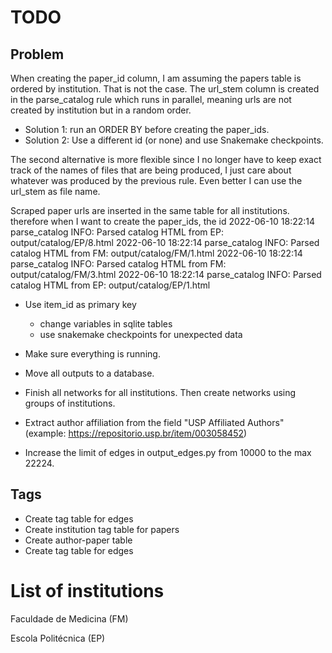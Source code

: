 # TODO

## Problem

When creating the paper_id column, I am assuming the papers table is ordered by institution. That is not the case. The url_stem column is created in the parse_catalog rule which runs in parallel, meaning urls are not created by institution but in a random order. 

- Solution 1: run an ORDER BY before creating the paper_ids.
- Solution 2: Use a different id (or none) and use Snakemake checkpoints. 

The second alternative is more flexible since I no longer have to keep exact track of the names of files that are being produced, I just care about whatever was produced by the previous rule. Even better I can use the url_stem as file name.

Scraped paper urls are inserted in the same table for all institutions. therefore when I want to create the paper_ids, the id
2022-06-10 18:22:14 parse_catalog INFO: Parsed catalog HTML from EP: output/catalog/EP/8.html
2022-06-10 18:22:14 parse_catalog INFO: Parsed catalog HTML from FM: output/catalog/FM/1.html
2022-06-10 18:22:14 parse_catalog INFO: Parsed catalog HTML from FM: output/catalog/FM/3.html
2022-06-10 18:22:14 parse_catalog INFO: Parsed catalog HTML from EP: output/catalog/EP/1.html
- Use item_id as primary key

  - change variables in sqlite tables
  - use snakemake checkpoints for unexpected data
- Make sure everything is running.

- Move all outputs to a database.
- Finish all networks for all institutions. Then create networks using groups of institutions.

- Extract author affiliation from the field "USP Affiliated Authors" (example: https://repositorio.usp.br/item/003058452)
- Increase the limit of edges in output_edges.py from 10000 to the max 22224.

## Tags
- Create tag table for edges
- Create institution tag table for papers
- Create author-paper table
- Create tag table for edges


# List of institutions

Faculdade de Medicina (FM)

Escola Politécnica (EP)

